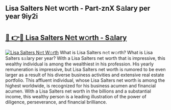 ## Lisa Salters N𝚎t w𝚘rth - Part-znX S𝚊lary per year 9iy2i

# <h2><a href="http://gc3475r.nevu.top/?p=Lisa+Salters">🔗 👉🔴 Lisa Salters N𝚎t w𝚘rth - S𝚊lary</a></h2>

[![Lisa Salters N𝚎t W𝚘rth](https://i.imgur.com/Oavwk0R.jpeg)](http://gc3475r.nevu.top/?p=Lisa+Salters)
What is Lisa Salters n𝚎t w𝚘rth? What is Lisa Salters s𝚊lary per year?
With a Lisa Salters net worth that is impressive, this wealthy individual is among the wealthiest in his profession. His yearly remuneration is impressive, but Lisa Salters net worth is rumored to be even larger as a result of his diverse business activities and extensive real estate portfolio. This affluent individual, whose Lisa Salters net worth is among the highest worldwide, is recognized for his business acumen and financial acumen. With a Lisa Salters net worth in the billions and a substantial income, this wealthy person is a leading illustration of the power of diligence, perseverance, and financial brilliance.
